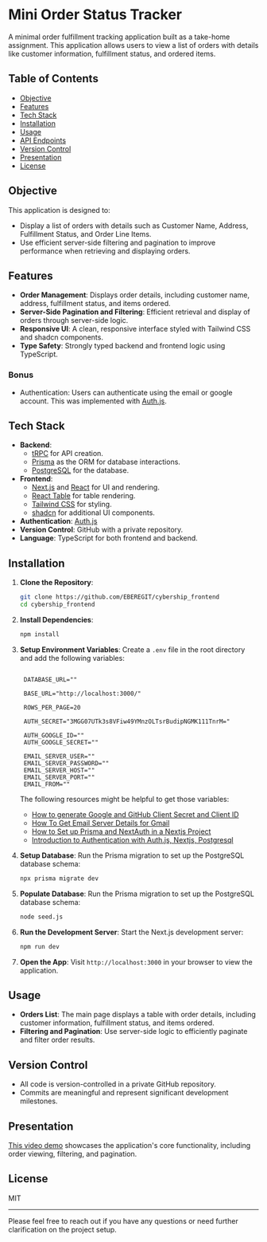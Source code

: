 
# Mini Order Status Tracker

A minimal order fulfillment tracking application built as a take-home assignment. This application allows users to view a list of orders with details like customer information, fulfillment status, and ordered items.

## Table of Contents
- [Objective](#objective)
- [Features](#features)
- [Tech Stack](#tech-stack)
- [Installation](#installation)
- [Usage](#usage)
- [API Endpoints](#api-endpoints)
- [Version Control](#version-control)
- [Presentation](#presentation)
- [License](#license)

## Objective
This application is designed to:
- Display a list of orders with details such as Customer Name, Address, Fulfillment Status, and Order Line Items.
- Use efficient server-side filtering and pagination to improve performance when retrieving and displaying orders.

## Features
- **Order Management**: Displays order details, including customer name, address, fulfillment status, and items ordered.
- **Server-Side Pagination and Filtering**: Efficient retrieval and display of orders through server-side logic.
- **Responsive UI**: A clean, responsive interface styled with Tailwind CSS and shadcn components.
- **Type Safety**: Strongly typed backend and frontend logic using TypeScript.

### Bonus
- Authentication: Users can authenticate using the email or google account. This was implemented with [Auth.js](https://authjs.dev/).
  
## Tech Stack
- **Backend**: 
  - [tRPC](https://trpc.io/) for API creation.
  - [Prisma](https://www.prisma.io/) as the ORM for database interactions.
  - [PostgreSQL](https://www.postgresql.org/) for the database.
- **Frontend**: 
  - [Next.js](https://nextjs.org/) and [React](https://reactjs.org/) for UI and rendering.
  - [React Table](https://react-table.tanstack.com/) for table rendering.
  - [Tailwind CSS](https://tailwindcss.com/) for styling.
  - [shadcn](https://shadcn.dev/) for additional UI components.
- **Authentication**: [Auth.js](https://authjs.dev/)
- **Version Control**: GitHub with a private repository.
- **Language**: TypeScript for both frontend and backend.

## Installation
1. **Clone the Repository**:
   ```bash
   git clone https://github.com/EBEREGIT/cybership_frontend
   cd cybership_frontend
   ```

2. **Install Dependencies**:
   ```bash
   npm install
   ```

3. **Setup Environment Variables**:
   Create a `.env` file in the root directory and add the following variables:
   ```env

    DATABASE_URL=""

    BASE_URL="http://localhost:3000/"

    ROWS_PER_PAGE=20

    AUTH_SECRET="3MGG07UTk3s8VFiw49YMnzOLTsrBudipNGMK111TnrM="

    AUTH_GOOGLE_ID=""
    AUTH_GOOGLE_SECRET=""

    EMAIL_SERVER_USER=""
    EMAIL_SERVER_PASSWORD=""
    EMAIL_SERVER_HOST=""
    EMAIL_SERVER_PORT=""
    EMAIL_FROM=""
   ```

   The following resources might be helpful to get those variables:
   - [How to generate Google and GitHub Client Secret and Client ID](https://www.youtube.com/watch?v=GN4jeft00EQ)
   - [How To Get Email Server Details for Gmail](https://www.youtube.com/watch?v=Zi2IrgdDhnQ&t=1s)
   - [How to Set up Prisma and NextAuth in a Nextjs Project](https://www.youtube.com/watch?v=GohA6Yf3dAw&t=2s)
   - [Introduction to Authentication with Auth.js, Nextjs, Postgresql](https://www.youtube.com/watch?v=L_Vg7GN8G_M)

4. **Setup Database**:
   Run the Prisma migration to set up the PostgreSQL database schema:
   ```bash
   npx prisma migrate dev
   ```

5. **Populate Database**:
   Run the Prisma migration to set up the PostgreSQL database schema:
   ```bash
   node seed.js
   ```

6. **Run the Development Server**:
   Start the Next.js development server:
   ```bash
   npm run dev
   ```

7. **Open the App**:
   Visit `http://localhost:3000` in your browser to view the application.

## Usage
- **Orders List**: The main page displays a table with order details, including customer information, fulfillment status, and items ordered.
- **Filtering and Pagination**: Use server-side logic to efficiently paginate and filter order results.

## Version Control
- All code is version-controlled in a private GitHub repository. 
- Commits are meaningful and represent significant development milestones.

## Presentation
[This video demo](https://youtu.be/H0qa_GF8K2s) showcases the application's core functionality, including order viewing, filtering, and pagination.

## License
MIT

---

Please feel free to reach out if you have any questions or need further clarification on the project setup.
